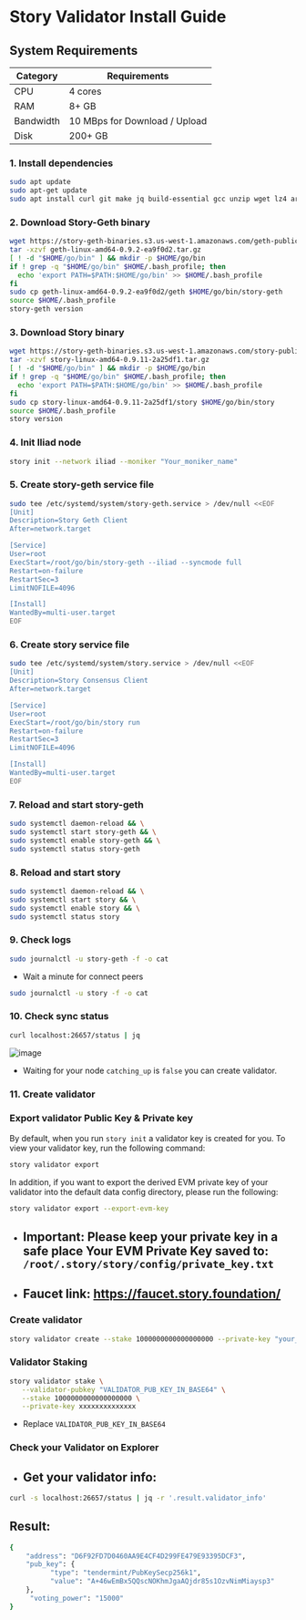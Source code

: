 # Story Validator Install Guide

## System Requirements
| Category | Requirements |
| ------------ | ------------ |
| CPU | 4 cores |
| RAM | 8+ GB |
| Bandwidth | 10 MBps for Download / Upload |
| Disk | 200+ GB |


### 1. Install dependencies
```bash
sudo apt update
sudo apt-get update
sudo apt install curl git make jq build-essential gcc unzip wget lz4 aria2 -y
```
### 2. Download Story-Geth binary
```bash
wget https://story-geth-binaries.s3.us-west-1.amazonaws.com/geth-public/geth-linux-amd64-0.9.2-ea9f0d2.tar.gz
tar -xzvf geth-linux-amd64-0.9.2-ea9f0d2.tar.gz
[ ! -d "$HOME/go/bin" ] && mkdir -p $HOME/go/bin
if ! grep -q "$HOME/go/bin" $HOME/.bash_profile; then
  echo 'export PATH=$PATH:$HOME/go/bin' >> $HOME/.bash_profile
fi
sudo cp geth-linux-amd64-0.9.2-ea9f0d2/geth $HOME/go/bin/story-geth
source $HOME/.bash_profile
story-geth version
```

### 3. Download Story binary
```bash
wget https://story-geth-binaries.s3.us-west-1.amazonaws.com/story-public/story-linux-amd64-0.9.11-2a25df1.tar.gz
tar -xzvf story-linux-amd64-0.9.11-2a25df1.tar.gz
[ ! -d "$HOME/go/bin" ] && mkdir -p $HOME/go/bin
if ! grep -q "$HOME/go/bin" $HOME/.bash_profile; then
  echo 'export PATH=$PATH:$HOME/go/bin' >> $HOME/.bash_profile
fi
sudo cp story-linux-amd64-0.9.11-2a25df1/story $HOME/go/bin/story
source $HOME/.bash_profile
story version
```

### 4. Init Iliad node
```bash
story init --network iliad --moniker "Your_moniker_name"
```

### 5. Create story-geth service file
```bash
sudo tee /etc/systemd/system/story-geth.service > /dev/null <<EOF
[Unit]
Description=Story Geth Client
After=network.target

[Service]
User=root
ExecStart=/root/go/bin/story-geth --iliad --syncmode full
Restart=on-failure
RestartSec=3
LimitNOFILE=4096

[Install]
WantedBy=multi-user.target
EOF
```

### 6. Create story service file
```bash
sudo tee /etc/systemd/system/story.service > /dev/null <<EOF
[Unit]
Description=Story Consensus Client
After=network.target

[Service]
User=root
ExecStart=/root/go/bin/story run
Restart=on-failure
RestartSec=3
LimitNOFILE=4096

[Install]
WantedBy=multi-user.target
EOF
```

### 7. Reload and start story-geth
```bash
sudo systemctl daemon-reload && \
sudo systemctl start story-geth && \
sudo systemctl enable story-geth && \
sudo systemctl status story-geth
```

### 8. Reload and start story
```bash
sudo systemctl daemon-reload && \
sudo systemctl start story && \
sudo systemctl enable story && \
sudo systemctl status story
```

### 9. Check logs
```bash
sudo journalctl -u story-geth -f -o cat
```

- Wait a minute for connect peers

```bash
sudo journalctl -u story -f -o cat
```

### 10. Check sync status
```bash
curl localhost:26657/status | jq
```
![image](https://github.com/user-attachments/assets/9f418369-e7b0-43d8-be84-7508f49b2801)

- Waiting for your node `catching_up`
  is `false`
  you can create validator.

### 11. Create validator

### Export validator Public Key & Private key
By default, when you run `story init`
a validator key is created for you. To view your validator key, run the following command:

```bash
story validator export
```

In addition, if you want to export the derived EVM private key of your validator into the default data config directory, please run the following:

```bash
story validator export --export-evm-key
```
- ## Important: Please keep your private key in a safe place Your EVM Private Key saved to: `/root/.story/story/config/private_key.txt`
- ## Faucet link: https://faucet.story.foundation/

### Create validator
```bash
story validator create --stake 1000000000000000000 --private-key "your_private_key"
```

### Validator Staking
```bash
story validator stake \
   --validator-pubkey "VALIDATOR_PUB_KEY_IN_BASE64" \
   --stake 1000000000000000000 \
   --private-key xxxxxxxxxxxxxx
```
- Replace `VALIDATOR_PUB_KEY_IN_BASE64`

### Check your Validator on Explorer

- ## Get your validator info:
```bash
curl -s localhost:26657/status | jq -r '.result.validator_info'
```
## Result:

```bash
{ 
    "address": "D6F92FD7D0460AA9E4CF4D299FE479E93395DCF3", 
    "pub_key": { 
          "type": "tendermint/PubKeySecp256k1",
          "value": "A+46wEmBx5QQscNOKhmJgaAQjdr85s1OzvNimMiaysp3" 
    }, 
     "voting_power": "15000" 
}
```




 
